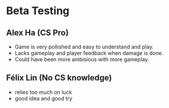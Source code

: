 # Beta Testing

## Alex Ha (CS Pro)
- Game is very pollished and easy to understand and play.
- Lacks gameplay and player feedback when damage is done.
- Could have been more ambisious with more gameplay.

## Félix Lin (No CS knowledge)
- relies too much on luck
- good idea and good try

# 